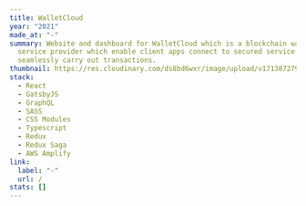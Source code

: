 ```yaml
---
title: WalletCloud
year: "2021"
made_at: "-"
summary: Website and dashboard for WalletCloud which is a blockchain wallet
  service provider which enable client apps connect to secured service and
  seamlessly carry out transactions.
thumbnail: https://res.cloudinary.com/ds8bd6wxr/image/upload/v1713872799/my-portfolio/Screenshot_2024-04-23_at_12.42.39_tzpo0d.png
stack:
  - React
  - GatsbyJS
  - GraphQL
  - SASS
  - CSS Modules
  - Typescript
  - Redux
  - Redux Saga
  - AWS Amplify
link:
  label: "-"
  url: /
stats: []
---
```

